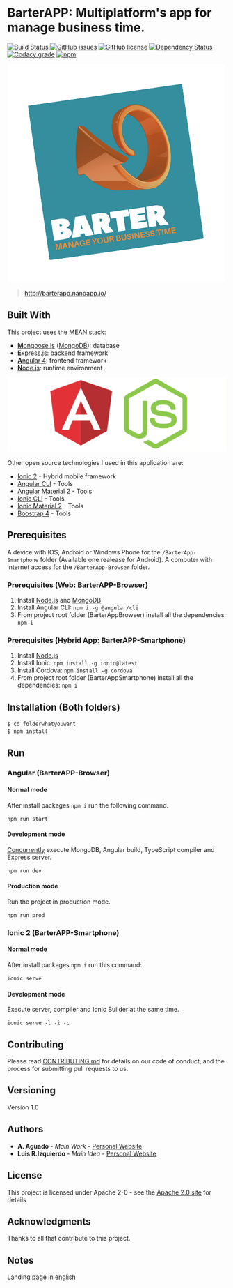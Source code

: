 
# BarterAPP: Multiplatform's app for manage business time.


[![Build Status](https://img.shields.io/scrutinizer/build/g/filp/whoops.svg)](https://travis-ci.org/aag0121/barterAPP)
[![GitHub issues](https://img.shields.io/codeclimate/issues/github/me-and/mdf.svg)](https://github.com/aag0121/barterAPP/issues)
[![GitHub license](https://img.shields.io/crates/l/rustc-serialize.svg)](https://github.com/aag0121/barterAPP/blob/master/LICENSE)
[![Dependency Status](https://www.versioneye.com/user/projects/57f7b19e823b88004e06ad33/badge.svg?style=flat)](https://www.versioneye.com/user/projects/57f7b19e823b88004e06ad33)
[![Codacy grade](https://img.shields.io/codacy/grade/e27821fb6289410b8f58338c7e0bc686.svg)](https://codebeat.co/projects/github-com-aag0121-barterapp-master)
[![npm](https://img.shields.io/npm/v/npm.svg)]()



[![BarterAPPLogo](./docs/img/barterapp_logo_nobackground.png)](https://github.com/aag0121/barterapp_logo_nobackground)

> http://barterapp.nanoapp.io/


## Built With

This project uses the [MEAN stack](https://en.wikipedia.org/wiki/MEAN_(software_bundle)):
* [**M**ongoose.js](http://www.mongoosejs.com) ([MongoDB](https://www.mongodb.com)): database
* [**E**xpress.js](http://expressjs.com): backend framework
* [**A**ngular 4](https://angular.io): frontend framework
* [**N**ode.js](https://nodejs.org): runtime environment

[![angular_node](./docs/img/angular_node.png)](https://github.com/aag0121/angular_node)

Other open source technologies I used in this application are:

* [Ionic 2](https://ionicframework.com/) - Hybrid mobile framework
* [Angular CLI](https://cli.angular.io/) - Tools
* [Angular Material 2](https://material.angular.io/) - Tools
* [Ionic CLI](https://ionicframework.com/docs/cli/) - Tools
* [Ionic Material 2](http://ionicmaterial.com/) - Tools
* [Boostrap 4](https://v4-alpha.getbootstrap.com/) - Tools

## Prerequisites

A device with IOS, Android or Windows Phone for the `/BarterApp-Smartphone` folder (Available one realease for Android).   A computer with internet access for the `/BarterApp-Browser`  folder.

### Prerequisites (Web: BarterAPP-Browser)
1. Install [Node.js](https://nodejs.org) and [MongoDB](https://www.mongodb.com)
2. Install Angular CLI: `npm i -g @angular/cli`
3. From project root folder (BarterAppBrowser) install all the dependencies: `npm i`

### Prerequisites (Hybrid App: BarterAPP-Smartphone)
1. Install [Node.js](https://nodejs.org)
2. Install Ionic: `npm install -g ionic@latest` 
3. Install Cordova: `npm install -g cordova`
3. From project root folder (BarterAppSmartphone) install all the dependencies: `npm i`

## Installation (Both folders)

```sh
$ cd folderwhatyouwant
$ npm install 
```

## Run

### Angular (BarterAPP-Browser)
#### Normal mode
After install packages `npm i` run the following command.
```
npm run start
```

#### Development mode
[Concurrently](https://github.com/kimmobrunfeldt/concurrently) execute MongoDB, Angular build, TypeScript compiler and Express server.
```
npm run dev
```

#### Production mode
Run the project in production mode.
```
npm run prod
```
### Ionic 2 (BarterAPP-Smartphone)
#### Normal mode
After install packages `npm i` run this command:
```
ionic serve
```
#### Development mode
Execute server, compiler and Ionic Builder at the same time. 
```
ionic serve -l -i -c
```




## Contributing

Please read [CONTRIBUTING.md](https://gist.github.com/PurpleBooth/b24679402957c63ec426) for details on our code of conduct, and the process for submitting pull requests to us.

## Versioning

Version 1.0

## Authors

* **A. Aguado** - *Main Work* - [Personal Website](https://about.me/aaguado)
* **Luis R.Izquierdo** - *Main Idea* - [Personal Website](http://www.luis.izqui.org/)


## License
This project is licensed under Apache 2-0 - see the [Apache 2.0 site](https://choosealicense.com/licenses/apache-2.0/) for details

## Acknowledgments

Thanks to all that contribute to this project.

## Notes

Landing page in [english](https://aag0121.github.io/barterAPP/) 






